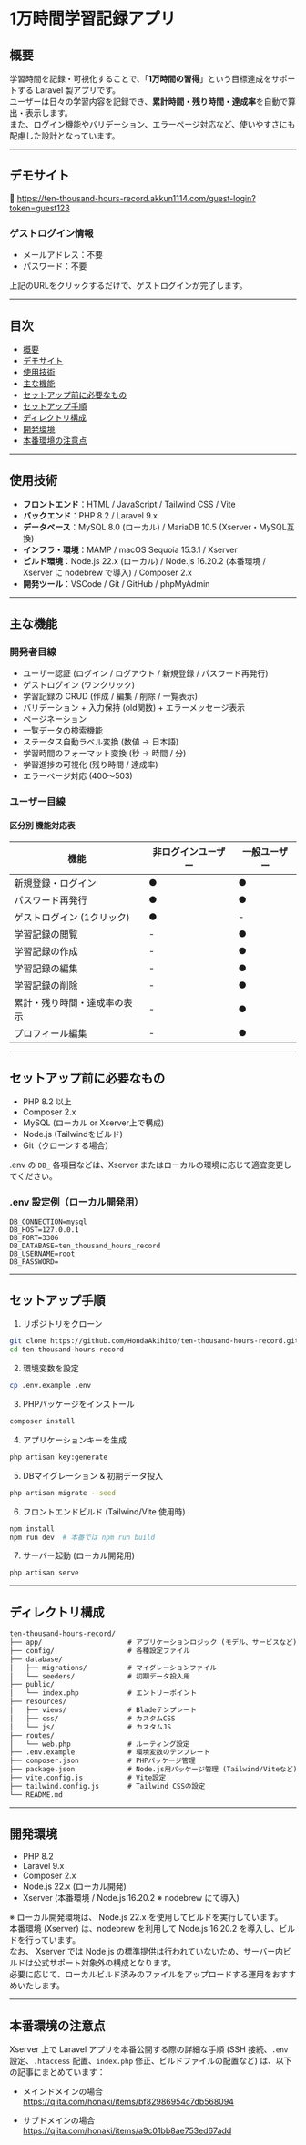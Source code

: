 # 1万時間学習記録アプリ

## 概要
学習時間を記録・可視化することで、「**1万時間の習得**」という目標達成をサポートする Laravel 製アプリです。  
ユーザーは日々の学習内容を記録でき、**累計時間・残り時間・達成率**を自動で算出・表示します。  
また、ログイン機能やバリデーション、エラーページ対応など、使いやすさにも配慮した設計となっています。

---

## デモサイト

🔗 https://ten-thousand-hours-record.akkun1114.com/guest-login?token=guest123

### ゲストログイン情報
- メールアドレス：不要
- パスワード：不要

上記のURLをクリックするだけで、ゲストログインが完了します。

---

## 目次

- [概要](#概要)
- [デモサイト](#デモサイト)
- [使用技術](#使用技術)
- [主な機能](#主な機能)
- [セットアップ前に必要なもの](#セットアップ前に必要なもの)
- [セットアップ手順](#セットアップ手順)
- [ディレクトリ構成](#ディレクトリ構成)
- [開発環境](#開発環境)
- [本番環境の注意点](#本番環境の注意点)
  
---

## 使用技術

- **フロントエンド**：HTML / JavaScript / Tailwind CSS / Vite
- **バックエンド**：PHP 8.2 / Laravel 9.x  
- **データベース**：MySQL 8.0 (ローカル) / MariaDB 10.5 (Xserver・MySQL互換)  
- **インフラ・環境**：MAMP / macOS Sequoia 15.3.1 / Xserver  
- **ビルド環境**：Node.js 22.x (ローカル) / Node.js 16.20.2 (本番環境 / Xserver に nodebrew で導入) / Composer 2.x  
- **開発ツール**：VSCode / Git / GitHub / phpMyAdmin  

---

## 主な機能
### 開発者目線

- ユーザー認証 (ログイン / ログアウト / 新規登録 / パスワード再発行)
- ゲストログイン (ワンクリック)
- 学習記録の CRUD (作成 / 編集 / 削除 / 一覧表示)
- バリデーション + 入力保持 (old関数) + エラーメッセージ表示
- ページネーション
- 一覧データの検索機能
- ステータス自動ラベル変換 (数値 → 日本語)
- 学習時間のフォーマット変換 (秒 → 時間 / 分)
- 学習進捗の可視化 (残り時間 / 達成率)
- エラーページ対応 (400〜503)

### ユーザー目線
#### 区分別 機能対応表

| 機能             | 非ログインユーザー | 一般ユーザー |
| -------------- | --------- | ------ |
| 新規登録・ログイン      | ●         | ●      |
| パスワード再発行       | ●         | ●      |
| ゲストログイン (1クリック) | ●         | -      |
| 学習記録の閲覧        | -         | ●      |
| 学習記録の作成        | -         | ●      |
| 学習記録の編集        | -         | ●      |
| 学習記録の削除        | -         | ●      |
| 累計・残り時間・達成率の表示 | -         | ●      |
| プロフィール編集       | -         | ●      |

---

## セットアップ前に必要なもの

- PHP 8.2 以上
- Composer 2.x
- MySQL (ローカル or Xserver上で構成)
- Node.js (Tailwindをビルド)
- Git（クローンする場合）

.env の `DB_` 各項目などは、Xserver またはローカルの環境に応じて適宜変更してください。

### .env 設定例（ローカル開発用）

```env
DB_CONNECTION=mysql
DB_HOST=127.0.0.1
DB_PORT=3306
DB_DATABASE=ten_thousand_hours_record
DB_USERNAME=root
DB_PASSWORD=
```

---

## セットアップ手順

1. リポジトリをクローン
```bash
git clone https://github.com/HondaAkihito/ten-thousand-hours-record.git
cd ten-thousand-hours-record
```
2. 環境変数を設定
```bash
cp .env.example .env
```
3. PHPパッケージをインストール
```bash
composer install
```
4. アプリケーションキーを生成
```bash
php artisan key:generate
```
5. DBマイグレーション & 初期データ投入
```bash
php artisan migrate --seed
```
6. フロントエンドビルド (Tailwind/Vite 使用時)
```bash
npm install
npm run dev  # 本番では npm run build
```
7. サーバー起動 (ローカル開発用)
```bash
php artisan serve
```

---

## ディレクトリ構成

```txt
ten-thousand-hours-record/
├── app/                     # アプリケーションロジック (モデル、サービスなど)
├── config/                  # 各種設定ファイル
├── database/
│   ├── migrations/          # マイグレーションファイル
│   └── seeders/             # 初期データ投入用
├── public/
│   └── index.php            # エントリーポイント
├── resources/
│   ├── views/               # Bladeテンプレート
│   ├── css/                 # カスタムCSS
│   └── js/                  # カスタムJS
├── routes/
│   └── web.php              # ルーティング設定
├── .env.example             # 環境変数のテンプレート
├── composer.json            # PHPパッケージ管理
├── package.json             # Node.js用パッケージ管理 (Tailwind/Viteなど)
├── vite.config.js           # Vite設定
├── tailwind.config.js       # Tailwind CSSの設定
└── README.md
```

---

## 開発環境

- PHP 8.2
- Laravel 9.x
- Composer 2.x
- Node.js 22.x (ローカル開発)
- Xserver (本番環境 / Node.js 16.20.2 ※ nodebrew にて導入)

※ ローカル開発環境は、 Node.js 22.x を使用してビルドを実行しています。  
本番環境 (Xserver) は、nodebrew を利用して Node.js 16.20.2 を導入し、ビルドを行っています。  
なお、 Xserver では Node.js の標準提供は行われていないため、サーバー内ビルドは公式サポート対象外の構成となります。  
必要に応じて、ローカルビルド済みのファイルをアップロードする運用をおすすめいたします。

---

## 本番環境の注意点

Xserver 上で Laravel アプリを本番公開する際の詳細な手順 (SSH 接続、`.env` 設定、`.htaccess` 配置、`index.php` 修正、ビルドファイルの配置など) は、以下の記事にまとめています：

- メインドメインの場合  
  https://qiita.com/honaki/items/bf82986954c7db568094

- サブドメインの場合  
  https://qiita.com/honaki/items/a9c01bb8ae753ed67add
